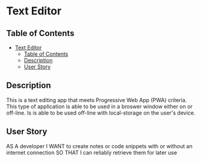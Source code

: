 # Text Editor 

## Table of Contents
- [Text Editor](#text-editor)
  - [Table of Contents](#table-of-contents)
  - [Description](#description)
  - [User Story](#user-story)


## Description

This is a text editing app that meets Progressive Web App (PWA) criteria.  This type of application is able to be used in a broswer window either on or off-line.  Is is able to be used off-line with local-storage on the user's device.

## User Story

AS A developer
I WANT to create notes or code snippets with or without an internet connection
SO THAT I can reliably retrieve them for later use

